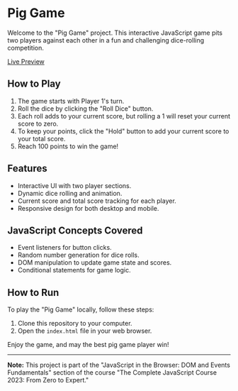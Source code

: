 # Pig Game

Welcome to the "Pig Game" project. This interactive JavaScript game pits two players against each other in a fun and challenging dice-rolling competition.

[Live Preview](https://lele-sf.github.io/learning-javascript-zero-to-expert/05-Pig-Game/)

## How to Play

1. The game starts with Player 1's turn.
2. Roll the dice by clicking the "Roll Dice" button.
3. Each roll adds to your current score, but rolling a 1 will reset your current score to zero.
4. To keep your points, click the "Hold" button to add your current score to your total score.
5. Reach 100 points to win the game!

## Features

- Interactive UI with two player sections.
- Dynamic dice rolling and animation.
- Current score and total score tracking for each player.
- Responsive design for both desktop and mobile.

## JavaScript Concepts Covered

- Event listeners for button clicks.
- Random number generation for dice rolls.
- DOM manipulation to update game state and scores.
- Conditional statements for game logic.

## How to Run

To play the "Pig Game" locally, follow these steps:

1. Clone this repository to your computer.
2. Open the `index.html` file in your web browser.

Enjoy the game, and may the best pig game player win!

---

**Note:** This project is part of the "JavaScript in the Browser: DOM and Events Fundamentals" section of the course "The Complete JavaScript Course 2023: From Zero to Expert."

